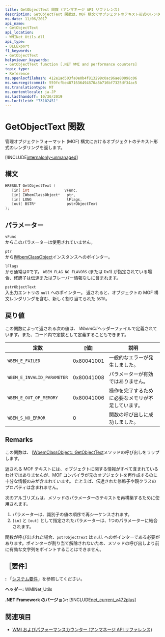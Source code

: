 ```yaml
---
title: GetObjectText 関数 (アンマネージ API リファレンス)
description: GetObjectText 関数は、MOF 構文でオブジェクトのテキスト形式のレンダリングを返します。
ms.date: 11/06/2017
api_name:
- GetObjectText
api_location:
- WMINet_Utils.dll
api_type:
- DLLExport
f1_keywords:
- GetObjectText
helpviewer_keywords:
- GetObjectText function [.NET WMI and performance counters]
topic_type:
- Reference
ms.openlocfilehash: 412e1ad503fa0e0b4f813298c0ac96ae80098c06
ms.sourcegitcommit: 559fcfbe4871636494870a8b716bf7325df34ac5
ms.translationtype: MT
ms.contentlocale: ja-JP
ms.lasthandoff: 10/30/2019
ms.locfileid: "73102451"
---
```

# <a name="getobjecttext-function"></a>GetObjectText 関数
管理オブジェクトフォーマット (MOF) 構文におけるオブジェクトのテキスト形式のレンダリングを返します。

[!INCLUDE[internalonly-unmanaged](../../../../includes/internalonly-unmanaged.md)]
    
## <a name="syntax"></a>構文  
  
```cpp  
HRESULT GetObjectText (
   [in] int                vFunc, 
   [in] IWbemClassObject*   ptr, 
   [in] LONG                lFlags,
   [out] BSTR*              pstrObjectText
); 
```  

## <a name="parameters"></a>パラメーター

`vFunc`  
からこのパラメーターは使用されていません。

`ptr`  
から[IWbemClassObject](/windows/desktop/api/wbemcli/nn-wbemcli-iwbemclassobject)インスタンスへのポインター。

`lFlags`  
から通常は0です。 `WBEM_FLAG_NO_FLAVORS` (または 0x1) が指定されている場合、修飾子は伝達またはフレーバー情報なしに含まれます。

`pstrObjectText`   
入出力エントリの `null` へのポインター。 返されると、オブジェクトの MOF 構文レンダリングを含む、新しく割り当てられた `BSTR`。  

## <a name="return-value"></a>戻り値

この関数によって返される次の値は、 *WbemCli*ヘッダーファイルで定義されています。また、コード内で定数として定義することもできます。

|定数  |[値]  |説明  |
|---------|---------|---------|
|`WBEM_E_FAILED` | 0x80041001 | 一般的なエラーが発生しました。 |
|`WBEM_E_INVALID_PARAMETER` | 0x80041008 | パラメーターが有効ではありません。 |
|`WBEM_E_OUT_OF_MEMORY` | 0x80041006 | 操作を完了するために必要なメモリが不足しています。 |
|`WBEM_S_NO_ERROR` | 0 | 関数の呼び出しに成功しました。  |
  
## <a name="remarks"></a>Remarks

この関数は、 [IWbemClassObject:: GetObjectText](/windows/desktop/api/wbemcli/nf-wbemcli-iwbemclassobject-getobjecttext)メソッドの呼び出しをラップします。

返される MOF テキストには、オブジェクトに関する情報がすべて含まれているわけではありませんが、MOF コンパイラが元のオブジェクトを再作成するのに十分な情報のみが含まれています。 たとえば、伝達された修飾子や親クラスのプロパティは含まれません。

次のアルゴリズムは、メソッドのパラメーターのテキストを再構築するために使用されます。

1. パラメーターは、識別子の値の順序で再シーケンスされます。
1. `[in]` と `[out]` として指定されたパラメーターは、1つのパラメーターに結合されます。
 
関数が呼び出された場合、`pstrObjectText` は `null` へのポインターである必要があります。ポインターが割り当て解除されないため、メソッドの呼び出しより前に有効な文字列をポイントすることはできません。

## <a name="requirements"></a>［要件］  
**:** 「[システム要件](../../get-started/system-requirements.md)」を参照してください。  
  
 **ヘッダー:** WMINet_Utils  
  
 **.NET Framework のバージョン:** [!INCLUDE[net_current_v472plus](../../../../includes/net-current-v472plus.md)]  
  
## <a name="see-also"></a>関連項目

- [WMI およびパフォーマンスカウンター (アンマネージ API リファレンス)](index.md)

